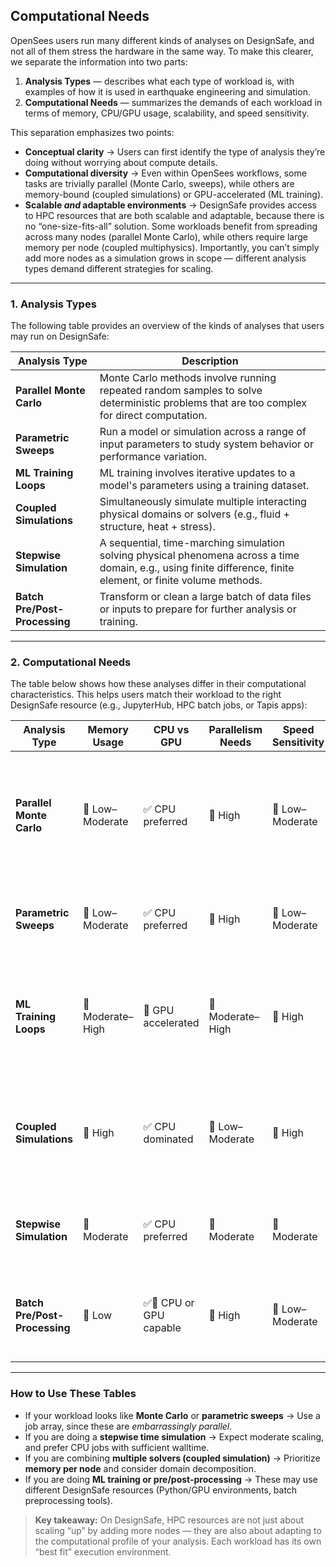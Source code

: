 ## Computational Needs

OpenSees users run many different kinds of analyses on DesignSafe, and not all of them stress the hardware in the same way. To make this clearer, we separate the information into two parts:

1. **Analysis Types** — describes what each type of workload is, with examples of how it is used in earthquake engineering and simulation.
2. **Computational Needs** — summarizes the demands of each workload in terms of memory, CPU/GPU usage, scalability, and speed sensitivity.

This separation emphasizes two points:

* **Conceptual clarity** → Users can first identify the type of analysis they’re doing without worrying about compute details.
* **Computational diversity** → Even within OpenSees workflows, some tasks are trivially parallel (Monte Carlo, sweeps), while others are memory-bound (coupled simulations) or GPU-accelerated (ML training).
* **Scalable *and* adaptable environments** → DesignSafe provides access to HPC resources that are both scalable and adaptable, because there is no “one-size-fits-all” solution. Some workloads benefit from spreading across many nodes (parallel Monte Carlo), while others require large memory per node (coupled multiphysics). Importantly, you can’t simply add more nodes as a simulation grows in scope — different analysis types demand different strategies for scaling.

---

### 1. Analysis Types

The following table provides an overview of the kinds of analyses that users may run on DesignSafe:

| Analysis Type                 | Description                                                                                                                                                      |
| ----------------------------- | ---------------------------------------------------------------------------------------------------------------------------------------------------------------- |
| **Parallel Monte Carlo**      | Monte Carlo methods involve running repeated random samples to solve deterministic problems that are too complex for direct computation.                         |
| **Parametric Sweeps**         | Run a model or simulation across a range of input parameters to study system behavior or performance variation.                                                  |
| **ML Training Loops**         | ML training involves iterative updates to a model's parameters using a training dataset.                                                                         |
| **Coupled Simulations**       | Simultaneously simulate multiple interacting physical domains or solvers (e.g., fluid + structure, heat + stress).                                               |
| **Stepwise Simulation**       | A sequential, time-marching simulation solving physical phenomena across a time domain, e.g., using finite difference, finite element, or finite volume methods. |
| **Batch Pre/Post-Processing** | Transform or clean a large batch of data files or inputs to prepare for further analysis or training.                                                            |

---

### 2. Computational Needs

The table below shows how these analyses differ in their computational characteristics. This helps users match their workload to the right DesignSafe resource (e.g., JupyterHub, HPC batch jobs, or Tapis apps):

| Analysis Type                 | Memory Usage     | CPU vs GPU             | Parallelism Needs | Speed Sensitivity | Reason / Notes                                                                                                  |
| ----------------------------- | ---------------- | ---------------------- | ----------------- | ----------------- | --------------------------------------------------------------------------------------------------------------- |
| **Parallel Monte Carlo**      | 🔹 Low–Moderate  | ✅ CPU preferred        | 🔹 High           | 🔸 Low–Moderate   | Trivially parallel: each run is independent; minimal memory overhead, great for CPU clusters or grid computing. |
| **Parametric Sweeps**         | 🔹 Low–Moderate  | ✅ CPU preferred        | 🔹 High           | 🔸 Low–Moderate   | Like Monte Carlo, easily parallelized with little inter-process communication.                                  |
| **ML Training Loops**         | 🔸 Moderate–High | 🔴 GPU accelerated     | 🔹 Moderate–High  | 🔴 High           | GPU-accelerated for fast matrix ops; training requires high compute, memory usage depends on model size.        |
| **Coupled Simulations**       | 🔴 High          | ✅ CPU dominated        | 🔸 Low–Moderate   | 🔴 High           | Memory-intensive due to mesh/data exchange between solvers; limited parallelization unless domain-decomposed.   |
| **Stepwise Simulation**       | 🔸 Moderate      | ✅ CPU preferred        | 🔸 Moderate       | 🔸 Moderate       | Each step may use iterative solvers; memory builds with history data.                                           |
| **Batch Pre/Post-Processing** | 🔹 Low           | ✅🔴 CPU or GPU capable | 🔹 High           | 🔸 Low–Moderate   | Lightweight tasks like data cleaning, often highly parallel and not memory-intensive.                           |

---

### How to Use These Tables

* If your workload looks like **Monte Carlo** or **parametric sweeps** → Use a job array, since these are *embarrassingly parallel*.
* If you are doing a **stepwise time simulation** → Expect moderate scaling, and prefer CPU jobs with sufficient walltime.
* If you are combining **multiple solvers (coupled simulation)** → Prioritize **memory per node** and consider domain decomposition.
* If you are doing **ML training or pre/post-processing** → These may use different DesignSafe resources (Python/GPU environments, batch preprocessing tools).

> **Key takeaway:** On DesignSafe, HPC resources are not just about scaling “up” by adding more nodes — they are also about adapting to the computational profile of your analysis. Each workload has its own “best fit” execution environment.
